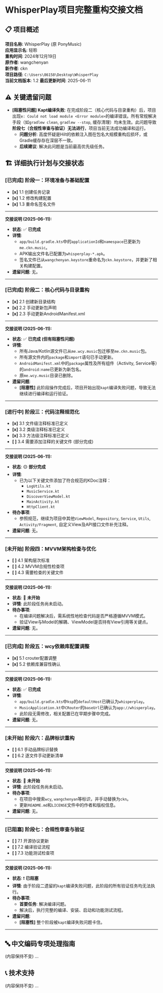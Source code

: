 # WhisperPlay项目完整重构交接文档

## 📋 项目概述

**项目名称**: WhisperPlay (原 PonyMusic)  
**应用显示名**: 轻聆  
**重构时间**: 2024年12月19日  
**原作者**: wangchenyan  
**新作者**: ckn  
**项目路径**: `C:\Users\86158\Desktop\WhisperPlay`  
**当前文档版本**: 1.2
**最后更新时间**: 2025-06-11

## ⚠️ 关键遗留问题

- **[阻塞性问题] Kapt编译失败**: 在完成阶段二（核心代码与目录重构）后，项目出现`e: Could not load module <Error module>`的编译错误。所有常规解决手段（如`gradlew clean`, `gradlew --stop`, 缓存清理）均未生效。此问题导致**阶段七（合规性审查与验证）无法进行**，项目当前无法成功编译和运行。
  - **问题分析**: 高度怀疑是Hilt的依赖注入图在包名大规模重构后损坏，或Gradle缓存存在深层不一致。
  - **后续建议**: 解决此问题是当前最高优先级任务。

## 🏗️ 详细执行计划与交接状态

### **[已完成]** 阶段一：环境准备与基础配置

- **[x]** 1.1 创建任务记录
- **[x]** 1.2 修改构建配置
- **[x]** 1.3 重命名签名文件

---
**交接说明 (2025-06-11):**
- **状态**: ✅ **已完成**
- **详情**:
  - `app/build.gradle.kts`中的`applicationId`和`namespace`已更新为`me.ckn.music`。
  - APK输出文件名已配置为`whisperplay-*.apk`。
  - 签名文件已从`wangchenyan.keystore`重命名为`ckn.keystore`，并更新了相关构建配置。
- **遗留问题**: 无。
---

### **[已完成]** 阶段二：核心代码与目录重构

- **[x]** 2.1 创建新目录结构
- **[x]** 2.2 手动更新包声明
- **[x]** 2.3 手动更新AndroidManifest.xml

---
**交接说明 (2025-06-11):**
- **状态**: ✅ **已完成 (但有阻塞性问题)**
- **详情**:
  - 所有Java/Kotlin源文件已从`me.wcy.music`包迁移至`me.ckn.music`包。
  - 所有源文件内的`package`和`import`语句已手动更新。
  - `AndroidManifest.xml`中的`package`属性及所有组件（Activity, Service等）的`android:name`已更新为新包名。
  - 原`me.wcy.music`目录已删除。
- **遗留问题**:
  - **[阻塞性]** 此阶段操作完成后，项目开始出现`kapt`编译失败问题，导致无法继续进行编译和运行验证。
---

### **[进行中]** 阶段三：代码注释规范化

- **[x]** 3.1 文件级注释标准已定义
- **[x]** 3.2 类级注释标准已定义
- **[x]** 3.3 方法级注释标准已定义
- **[ ]** 3.4 需要添加注释的关键文件 (部分完成)

---
**交接说明 (2025-06-11):**
- **状态**: 🟡 **部分完成**
- **详情**:
  - 已为以下关键文件添加了符合规范的KDoc注释：
    - `LogUtils.kt`
    - `MusicService.kt`
    - `DiscoverViewModel.kt`
    - `MainActivity.kt`
    - `HttpClient.kt`
- **待办事项**:
  - 参照规范，继续为项目中其他`ViewModel`, `Repository`, `Service`, `Utils`, `Activity/Fragment`, 自定义View及API接口文件补充注释。
- **遗留问题**: 无。
---

### **[未开始]** 阶段四：MVVM架构检查与优化

- **[ ]** 4.1 架构层次标准
- **[ ]** 4.2 MVVM合规性检查项
- **[ ]** 4.3 需要检查的关键文件

---
**交接说明 (2025-06-11):**
- **状态**: 🔴 **未开始**
- **详情**: 此阶段任务尚未启动。
- **待办事项**:
  - 在编译问题解决后，需系统性地检查代码是否严格遵循MVVM模式。
  - 验证View与Model的解耦、ViewModel是否持有View引用等关键点。
- **遗留问题**: 无。
---

### **[已完成]** 阶段五：wcy依赖库配置调整

- **[x]** 5.1 crouter配置调整
- **[x]** 5.2 依赖库兼容性确认

---
**交接说明 (2025-06-11):**
- **状态**: ✅ **已完成**
- **详情**:
  - `app/build.gradle.kts`中`ksp`的`defaultHost`已确认为`whisperplay`。
  - `MusicApplication.kt`中`CRouter`的`baseUrl`已确认为`app://whisperplay`。
  - 此阶段无需修改，相关配置已在早期步骤中完成。
- **遗留问题**: 无。
---

### **[未开始]** 阶段六：品牌标识重构

- **[ ]** 6.1 手动品牌标识替换
- **[ ]** 6.2 逐文件手动更新清单

---
**交接说明 (2025-06-11):**
- **状态**: 🔴 **未开始**
- **详情**: 此阶段任务尚未启动。
- **待办事项**:
  - 在项目中搜索`wcy`, `wangchenyan`等标识，并手动替换为`ckn`。
  - 更新`README.md`和`LICENSE`文件中的作者和版权信息。
- **遗留问题**: 无。
---

### **[已阻塞]** 阶段七：合规性审查与验证

- **[ ]** 7.1 开源协议更新
- **[ ]** 7.2 编译验证流程
- **[ ]** 7.3 功能测试检查项

---
**交接说明 (2025-06-11):**
- **状态**: ❗ **已阻塞**
- **详情**: 由于阶段二遗留的`kapt`编译失败问题，此阶段的所有验证任务均无法执行。
- **待办事项**:
  - **首要任务**: 解决编译问题。
  - 解决后，执行完整的编译、安装、启动和功能测试流程。
- **遗留问题**:
  - **[阻塞性]** 整个阶段被`kapt`编译失败问题卡住。
---

## 🔤 中文编码专项处理指南
(内容保持不变)
...

## 📞 技术支持
(内容保持不变)
...